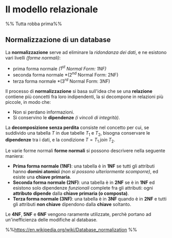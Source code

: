 # Il modello relazionale
%% Tutta robba prima%%

## Normalizzazione di un database
La **normalizzazione** serve ad eliminare la *ridondanza dei dati*, e ne esistono vari livelli *(forme normali)*:
- prima forma normale *($1^{st}$ Normal Form: 1NF)*
- seconda forma normale *($2^{nd}$ Normal Form: 2NF)
- terza forma normale *($3^{rd}$ Normal Form: 3NF)

Il processo di **normalizzazione** si basa sull'idea che se una **relazione** contiene più concetti fra loro indipendenti, la si decompone in relazioni più piccole, in modo che:
- Non si perdano informazioni.
- Si conservino le **dipendenze** *(i vincoli di integrità)*.

La **decomposizione senza perdita** consiste nel concetto per cui, se suddivido una tabella $T$ in due tabelle $T_1$ e $T_2$, bisogna conservare le **dipendenze** tra i dati, e la condizione $T = T_1\;join\;T_2$.

Le varie forme normali **forme normali** si possono descrivere nella seguente maniera:
- **Prima forma normale (1NF)**: una tabella è in **1NF** se tutti gli attributi hanno **domini atomici** *(non si possono ulteriormente scomporre)*, ed esiste una **chiave primaria**.
- **Seconda forma normale (2NF)**: una tabella è in **2NF** se è in **1NF** ed esistono solo dipendenze *funzionali* complete fra gli attributi: ogni **attributo** **dipende** dalla **chiave primaria (o composta)**.
- **Terza forma normale (3NF)**: una tabella è in **3NF** quando è in **2NF** e tutti gli attributi **non chiave** dipendono dalla **chiave** soltanto.

Le **4NF**, **5NF** e **6NF** vengono raramente utilizzate, perchè portano ad un'inefficienza delle modifiche al database. 

%%https://en.wikipedia.org/wiki/Database_normalization %%